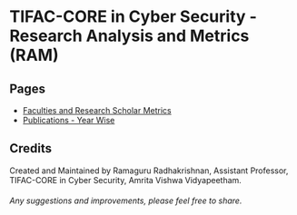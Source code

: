 # TIFAC-CORE in Cyber Security - Research Analysis and Metrics (RAM) 

## Pages 
- [Faculties and Research Scholar Metrics](RAM.md)
- [Publications - Year Wise](Publications/Main.md)


## Credits
Created and Maintained by Ramaguru Radhakrishnan, Assistant Professor, TIFAC-CORE in Cyber Security, Amrita Vishwa Vidyapeetham.
<h6> Any suggestions and improvements, please feel free to share. </h6>
